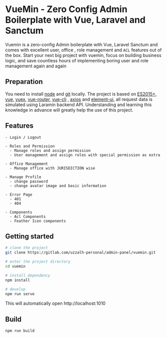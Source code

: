 # VueMin - Zero Config Admin Boilerplate with Vue, Laravel and Sanctum

Vuemin is a zero-config Admin boilerplate with Vue, Laravel Sanctum and comes with excellent user, office , role management and  `ACL` features out of the box. Start your next big project with vuemin, focus on building business logic, and save countless hours of implementing boring user and role management again and again
## Preparation
You need to install [node](https://nodejs.org/) and [git](https://git-scm.com/) locally. The project is based on [ES2015+](https://es6.ruanyifeng.com/), [vue](https://cn.vuejs.org/index.html), [vuex](https://vuex.vuejs.org/zh-cn/), [vue-router](https://router.vuejs.org/zh-cn/), [vue-cli](https://github.com/vuejs/vue-cli) , [axios](https://github.com/axios/axios) and [element-ui](https://github.com/ElemeFE/element), all request data is simulated using Laramin backend API.
Understanding and learning this knowledge in advance will greatly help the use of this project.


## Features

```
- Login / Logout

- Roles and Permission
  - Manage roles and assign permission
  - User management and assign roles with special permission as extra

- Office Management
  - Manage office with JURISDICTION wise 

- Manage Profile
  - change password
  - change avatar image and basic information

- Error Page
  - 401
  - 404

- Components
  - Acl Components
  - Feather Icon components
```

## Getting started

```bash
# clone the project
git clone https://gitlab.com/uzzalh-personal/admin-panel/vuemin.git

# enter the project directory
cd vuemin

# install dependency
npm install

# develop
npm run serve
```

This will automatically open http://localhost:1010

## Build

```bash
npm run build
```
